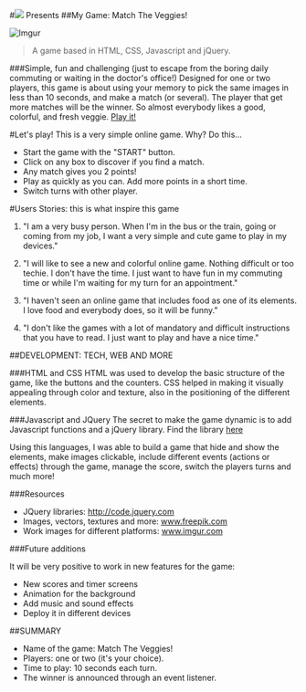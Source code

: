 #![](https://ga-dash.s3.amazonaws.com/production/assets/logo-9f88ae6c9c3871690e33280fcf557f33.png) Presents
##My Game: Match The Veggies!


![Imgur](https://i.imgur.com/DyXc9MQ.png)
> A game based in HTML, CSS, Javascript and jQuery. 


###Simple, fun and challenging (just to escape from the boring daily commuting or waiting in the doctor's office!)
Designed for one or two players, this game is about using your memory to pick the same images in less than 10 seconds, and make a match (or several). The player that get more matches will be the winner. So almost everybody likes a good, colorful, and fresh veggie. [Play it!](https://ushida500.github.io/project1_thegame/)

#Let's play!
This is a very simple online game. Why? Do this... 

- Start the game with the "START" button.
- Click on any box to discover if you find a match.
- Any match gives you 2 points!
- Play as quickly as you can. Add more points in a short time.
- Switch turns with other player. 

#Users Stories: this is what inspire this game
1. "I am a very busy person. When I'm in the bus or the train, going or coming from my job, I want a very simple and cute game to play in my devices."

2. "I will like to see a new and colorful online game. Nothing difficult or too techie. I don't have the time. I just want to have fun in my commuting time or while I'm waiting for my turn for an appointment."

3. "I haven't seen an online game that includes food as one of its elements. I love food and everybody does, so it will be funny."

4. "I don't like the games with a lot of mandatory and difficult instructions that you have to read. I just want to play and have a nice time."

##DEVELOPMENT: TECH, WEB AND MORE

###HTML and CSS
HTML was used to develop the basic structure of the game, like the buttons and the counters. CSS helped in making it visually appealing through color and texture, also in the positioning of the different elements. 

###Javascript and JQuery
The secret to make the game dynamic is to add Javascript functions and a jQuery library. Find the library [here](https://code.jquery.com/)

Using this languages, I was able to build a game that hide and show the elements, make images clickable, include different events (actions or effects) through the game, manage the score, switch the players turns and much more!

###Resources

- JQuery libraries: http://code.jquery.com
- Images, vectors, textures and more: www.freepik.com
- Work images for different platforms: www.imgur.com

###Future additions

It will be very positive to work in new features for the game:
 
- New scores and timer screens
- Animation for the background 
- Add music and sound effects
- Deploy it in different devices

##SUMMARY 
- Name of the game: Match The Veggies! 
- Players: one or two (it's your choice).
- Time to play: 10 seconds each turn. 
- The winner is announced through an event listener. 

 















